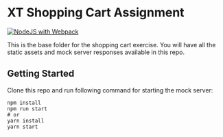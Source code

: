 # XT Shopping Cart Assignment

[![NodeJS with Webpack](https://github.com/navdeepsingh/shopping-cart-assignment/actions/workflows/webpack.yml/badge.svg)](https://github.com/navdeepsingh/shopping-cart-assignment/actions/workflows/webpack.yml)

This is the base folder for the shopping cart exercise. You will have all the static assets and mock server responses available in this repo.

## Getting Started

Clone this repo and run following command for starting the mock server:

```
npm install
npm run start
# or
yarn install
yarn start
```
